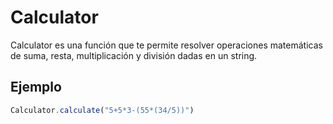 # Calculator

Calculator es una función que te permite resolver operaciones matemáticas de suma, resta, multiplicación y división dadas en un string.

## Ejemplo

```javascript
Calculator.calculate("5+5*3-(55*(34/5))")
```
